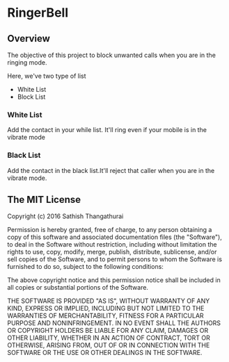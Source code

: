 # RingerBell

## Overview
The objective of this project to block unwanted calls when you are in the ringing mode.

Here, we've two type of list

* White List
* Block List

### White List
Add the contact in your while list. It'll ring even if your mobile is in the vibrate mode

### Black List
Add the contact in the black list.It'll reject that caller when you are in the vibrate mode.

## The MIT License

Copyright (c) 2016 Sathish Thangathurai

Permission is hereby granted, free of charge, to any person obtaining a copy of this software and associated documentation files (the "Software"), to deal in the Software without restriction, including without limitation the rights to use, copy, modify, merge, publish, distribute, sublicense, and/or sell copies of the Software, and to permit persons to whom the Software is furnished to do so, subject to the following conditions:

The above copyright notice and this permission notice shall be included in all copies or substantial portions of the Software.

THE SOFTWARE IS PROVIDED "AS IS", WITHOUT WARRANTY OF ANY KIND, EXPRESS OR IMPLIED, INCLUDING BUT NOT LIMITED TO THE WARRANTIES OF MERCHANTABILITY, FITNESS FOR A PARTICULAR PURPOSE AND NONINFRINGEMENT. IN NO EVENT SHALL THE AUTHORS OR COPYRIGHT HOLDERS BE LIABLE FOR ANY CLAIM, DAMAGES OR OTHER LIABILITY, WHETHER IN AN ACTION OF CONTRACT, TORT OR OTHERWISE, ARISING FROM, OUT OF OR IN CONNECTION WITH THE SOFTWARE OR THE USE OR OTHER DEALINGS IN THE SOFTWARE.
